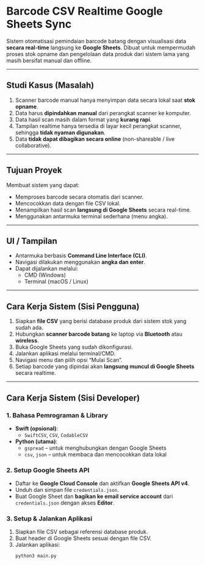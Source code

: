 # Barcode CSV Realtime Google Sheets Sync

Sistem otomatisasi pemindaian barcode batang dengan visualisasi data **secara real-time** langsung ke **Google Sheets**. Dibuat untuk mempermudah proses stok opname dan pengelolaan data produk dari sistem lama yang masih bersifat manual dan offline.

---

## Studi Kasus (Masalah)

1. Scanner barcode manual hanya menyimpan data secara lokal saat **stok opname**.
2. Data harus **dipindahkan manual** dari perangkat scanner ke komputer.
3. Data hasil scan masih dalam format yang **kurang rapi**.
4. Tampilan realtime hanya tersedia di layar kecil perangkat scanner, sehingga **tidak nyaman digunakan**.
5. Data **tidak dapat dibagikan secara online** (non-shareable / live collaborative).

---

## Tujuan Proyek

Membuat sistem yang dapat:
- Memproses barcode secara otomatis dari scanner.
- Mencocokkan data dengan file CSV lokal.
- Menampilkan hasil scan **langsung di Google Sheets** secara real-time.
- Menggunakan antarmuka terminal sederhana (menu angka).

---

## UI / Tampilan

- Antarmuka berbasis **Command Line Interface (CLI)**.
- Navigasi dilakukan menggunakan **angka dan enter**.
- Dapat dijalankan melalui:
  - CMD (Windows)
  - Terminal (macOS / Linux)

---

## Cara Kerja Sistem (Sisi Pengguna)

1. Siapkan **file CSV** yang berisi database produk dari sistem stok yang sudah ada.
2. Hubungkan **scanner barcode batang** ke laptop via **Bluetooth** atau **wireless**.
3. Buka Google Sheets yang sudah dikonfigurasi.
4. Jalankan aplikasi melalui terminal/CMD.
5. Navigasi menu dan pilih opsi “Mulai Scan”.
6. Setiap barcode yang dipindai akan **langsung muncul di Google Sheets** secara realtime.

---

## Cara Kerja Sistem (Sisi Developer)

### 1. Bahasa Pemrograman & Library
- **Swift (opsional)**:
  - `SwiftCSV`, `CSV`, `CodableCSV`
- **Python (utama)**:
  - `gspread` – untuk menghubungkan dengan Google Sheets
  - `csv`, `json` – untuk membaca dan mencocokkan data lokal

### 2. Setup Google Sheets API
- Daftar ke **Google Cloud Console** dan aktifkan **Google Sheets API v4**.
- Unduh dan simpan file `credentials.json`.
- Buat Google Sheet dan **bagikan ke email service account** dari `credentials.json` dengan akses **Editor**.

### 3. Setup & Jalankan Aplikasi
1. Siapkan file CSV sebagai referensi database produk.
2. Buat header di Google Sheets sesuai dengan file CSV.
3. Jalankan aplikasi:
   ```bash
   python3 main.py
